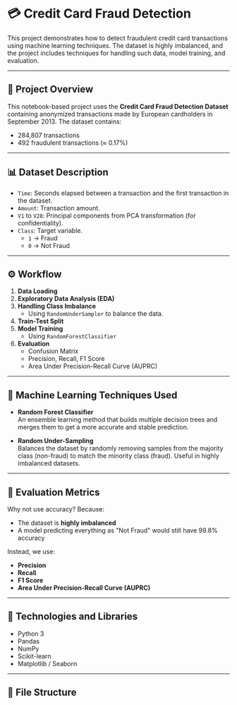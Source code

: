 # 💳 Credit Card Fraud Detection

This project demonstrates how to detect fraudulent credit card transactions using machine learning techniques. The dataset is highly imbalanced, and the project includes techniques for handling such data, model training, and evaluation.

---

## 📂 Project Overview

This notebook-based project uses the **Credit Card Fraud Detection Dataset** containing anonymized transactions made by European cardholders in September 2013. The dataset contains:

- 284,807 transactions
- 492 fraudulent transactions (≈ 0.17%)

---

## 📊 Dataset Description

- `Time`: Seconds elapsed between a transaction and the first transaction in the dataset.
- `Amount`: Transaction amount.
- `V1` to `V28`: Principal components from PCA transformation (for confidentiality).
- `Class`: Target variable.  
  - `1` → Fraud  
  - `0` → Not Fraud

---

## ⚙️ Workflow

1. **Data Loading**
2. **Exploratory Data Analysis (EDA)**
3. **Handling Class Imbalance**
   - Using `RandomUnderSampler` to balance the data.
4. **Train-Test Split**
5. **Model Training**
   - Using `RandomForestClassifier`
6. **Evaluation**
   - Confusion Matrix
   - Precision, Recall, F1 Score
   - Area Under Precision-Recall Curve (AUPRC)

---

## 🧠 Machine Learning Techniques Used

- **Random Forest Classifier**  
  An ensemble learning method that builds multiple decision trees and merges them to get a more accurate and stable prediction.

- **Random Under-Sampling**  
  Balances the dataset by randomly removing samples from the majority class (non-fraud) to match the minority class (fraud). Useful in highly imbalanced datasets.

---

## 🧪 Evaluation Metrics

Why not use accuracy? Because:
- The dataset is **highly imbalanced**
- A model predicting everything as "Not Fraud" would still have 99.8% accuracy

Instead, we use:
- **Precision**
- **Recall**
- **F1 Score**
- **Area Under Precision-Recall Curve (AUPRC)**

---

## 🧰 Technologies and Libraries

- Python 3
- Pandas
- NumPy
- Scikit-learn
- Matplotlib / Seaborn

---

## 📁 File Structure

